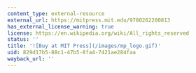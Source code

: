 ```yaml
---
content_type: external-resource
external_url: https://mitpress.mit.edu/9780262200813
has_external_license_warning: true
license: https://en.wikipedia.org/wiki/All_rights_reserved
status: ''
title: '![Buy at MIT Press](/images/mp_logo.gif)'
uid: 829d17b5-88c1-47b5-8fa4-7421ae284faa
wayback_url: ''
---
```

